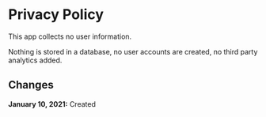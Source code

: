 # Privacy Policy

This app collects no user information. 

Nothing is stored in a database, no user accounts are created, no third party analytics added.


## Changes

__January 10, 2021:__ Created
